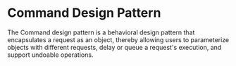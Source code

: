 # Command Design Pattern

The Command design pattern is a behavioral design pattern that encapsulates a request as an object, thereby allowing users to parameterize objects with different requests, delay or queue a request's execution, and support undoable operations.